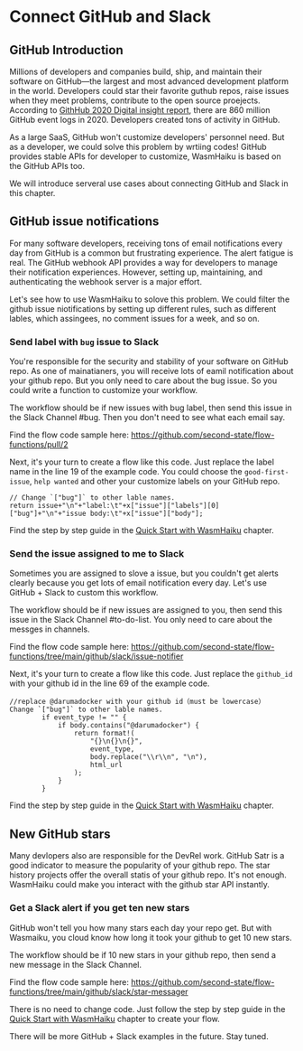 # Connect GitHub and Slack

## GitHub Introduction

Millions of developers and companies build, ship, and maintain their software on GitHub—the largest and most advanced development platform in the world. Developers could star their favorite guthub repos, raise issues when they meet problems, contribute to the open source proejects. According to [GithHub 2020 Digital insight report](https://www.freecodecamp.org/news/open-source-insights-what-we-learned-from-860-million-github-event-logs/), there are 860 million GitHub event logs in 2020. Developers created tons of activity in GitHub. 

As a large SaaS, GitHub won't customize developers' personnel need. But as a developer, we could solve this problem by wrtiing codes! GitHub provides stable APIs for developer to customize, WasmHaiku is based on the GitHub APIs too.

We will introduce serveral use cases about connecting GitHub and Slack in this chapter.


## GitHub issue notifications

For many software developers, receiving tons of email notifications every day from GitHub is a common but frustrating experience. The alert fatigue is real. The GitHub webhook API provides a way for developers to manage their notification experiences. However, setting up, maintaining, and authenticating the webhook server is a major effort.

Let's see how to use WasmHaiku to solove this problem. We could filter the github issue niotifications by setting up different rules, such as different lables, which assingees, no comment issues for a week, and so on.

### Send label with `bug` issue to Slack

You're responsible for the security and stability of your software on GitHub repo. As one of mainatianers, you will receive lots of eamil notification about your github repo. But you only need to care about the bug issue. So you could write a function to customize your workflow.

The workflow should be if new issues with bug label, then send this issue in the Slack Channel #bug. Then you don't need to see what each email say.

Find the flow code sample here: https://github.com/second-state/flow-functions/pull/2

Next, it's your turn to create a flow like this code. Just replace the label name in the line 19 of the example code. You could choose the `good-first-issue`, `help wanted` and other your customize labels on your GitHub repo.

```
// Change `["bug"]` to other lable names.
return issue+"\n"+"label:\t"+x["issue"]["labels"][0]["bug"]+"\n"+"issue body:\t"+x["issue"]["body"];
````
Find the step by step guide in the [Quick Start with WasmHaiku](quick-start/quick-start.md) chapter.

### Send the issue assigned to me to Slack

Sometimes you are assigned to slove a issue, but you couldn't get alerts clearly because you get lots of email notification every day. Let's use GitHub + Slack to custom this workflow.

The workflow should be if new issues are assigned to you, then send this issue in the Slack Channel #to-do-list. You only need to care about the messges in channels.

Find the flow code sample here: https://github.com/second-state/flow-functions/tree/main/github/slack/issue-notifier

Next, it's your turn to create a flow like this code. Just replace the `github_id` with your github id in the line 69 of the example code. 

```
//replace @darumadocker with your github id（must be lowercase） 
Change `["bug"]` to other lable names.
        if event_type != "" {
            if body.contains("@darumadocker") {
                return format!(
                    "{}\n{}\n{}",
                    event_type,
                    body.replace("\\r\\n", "\n"),
                    html_url
                );
            }
        }
````
Find the step by step guide in the [Quick Start with WasmHaiku](quick-start/quick-start.md) chapter.


## New GitHub stars

Many devlopers also are responsible for the DevRel work. GitHub Satr is a good indicator to measure the popularity of your github repo. The star history projects offer the overall statis of your github repo. It's not enough. WasmHaiku could make you interact with the github star API instantly.

### Get a Slack alert if you get ten new stars

GitHub won't tell you how many stars each day your repo get. But with Wasmaiku, you cloud know how long it took your github to get 10 new stars.

The workflow should be if 10 new stars in your github repo, then send a new message in the Slack Channel. 

Find the flow code sample here: https://github.com/second-state/flow-functions/tree/main/github/slack/star-messager

There is no need to change code. Just follow the step by step guide in the [Quick Start with WasmHaiku](quick-start/quick-start.md) chapter to create your flow.


There will be more GitHub + Slack examples in the future. Stay tuned.









